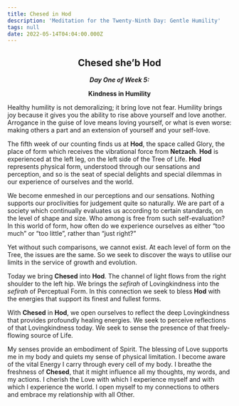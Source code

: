 ```yaml
---
title: Chesed in Hod
description: 'Meditation for the Twenty-Ninth Day: Gentle Humility'
tags: null
date: 2022-05-14T04:04:00.000Z
---
```


<div style="font-weight: bold; text-align:center">
<h2>Chesed she’b Hod</h2>
<i>Day One of Week 5:</i> 
<p>Kindness in Humility</p>

</div>

<div class="abstract">

Healthy humility is not demoralizing; it bring love not fear. Humility brings joy because it gives you the ability to rise above yourself and love another. Arrogance in the guise of love means loving yourself, or what is even worse: making others a part and an extension of yourself and your self-love.

</div>

The fifth week of our counting finds us at **Hod**, the space called Glory, the place of form which receives the vibrational force from **Netzach**. **Hod** is experienced at the left leg, on the left side of the Tree of Life. **Hod** represents physical form, understood through our sensations and perception, and so is the seat of special delights and special dilemmas in our experience of ourselves and the world.

We become enmeshed in our perceptions and our sensations. Nothing supports our proclivities for judgement quite so naturally. We are part of a society which continually evaluates us according to certain standards, on the level of shape and size. Who among is free from such self-evaluation? In this world of form, how often do we experience ourselves as either “too much” or “too little”, rather than “just right?”

Yet without such comparisons, we cannot exist. At each level of form on the Tree, the issues are the same. So we seek to discover the ways to utilise our limits in the service of growth and evolution.

Today we bring **Chesed** into **Hod**. The channel of light flows from the right shoulder to the left hip. We brings the _sefirah_ of Lovingkindness into the _sefirah_ of Perceptual Form. In this connection we seek to bless **Hod** with the energies that support its finest and fullest forms.

With **Chesed** in **Hod**, we open ourselves to reflect the deep Lovingkindness that provides profoundly healing energies. We seek to perceive reflections of that Lovingkindness today. We seek to sense the presence of that freely-flowing source of Life.

<div class="abstract">

My senses provide an embodiment of Spirit. The blessing of Love supports me in my body and quiets my sense of physical limitation. I become aware of the vital Energy I carry through every cell of my body. I breathe the freshness of **Chesed**, that it might influence all my thoughts, my words, and my actions. I cherish the Love with which I experience myself and with which I experience the world. I open myself to my connections to others and embrace my relationship with all Other.

</div>

